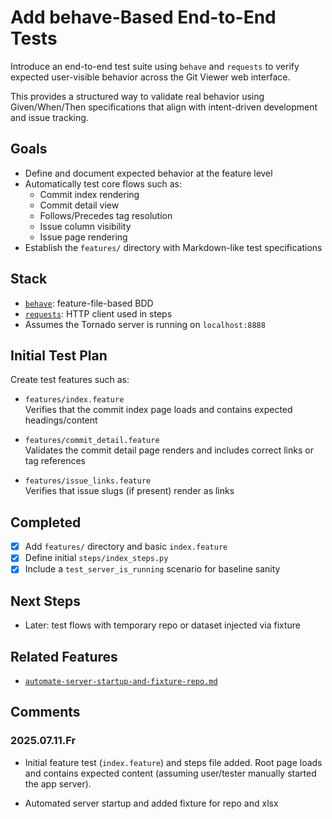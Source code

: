# Add behave-Based End-to-End Tests

Introduce an end-to-end test suite using `behave` and `requests` to verify expected user-visible behavior across the Git Viewer web interface.

This provides a structured way to validate real behavior using Given/When/Then specifications that align with intent-driven development and issue tracking.

## Goals

- Define and document expected behavior at the feature level
- Automatically test core flows such as:
  - Commit index rendering
  - Commit detail view
  - Follows/Precedes tag resolution
  - Issue column visibility
  - Issue page rendering
- Establish the `features/` directory with Markdown-like test specifications

## Stack

- [`behave`](https://github.com/behave/behave): feature-file-based BDD
- [`requests`](https://docs.python-requests.org/): HTTP client used in steps
- Assumes the Tornado server is running on `localhost:8888`

## Initial Test Plan

Create test features such as:

- `features/index.feature`  
  Verifies that the commit index page loads and contains expected headings/content

- `features/commit_detail.feature`  
  Validates the commit detail page renders and includes correct links or tag references

- `features/issue_links.feature`  
  Verifies that issue slugs (if present) render as links

## Completed

- [X] Add `features/` directory and basic `index.feature`
- [X] Define initial `steps/index_steps.py`
- [X] Include a `test_server_is_running` scenario for baseline sanity

## Next Steps

- Later: test flows with temporary repo or dataset injected via fixture

## Related Features

- [`automate-server-startup-and-fixture-repo.md`](../closed/automate-server-startup-and-fixture-repo.md)

## Comments

### 2025.07.11.Fr

- Initial feature test (`index.feature`) and steps file added. Root page loads and contains expected content (assuming user/tester manually started the app server).

- Automated server startup and added fixture for repo and xlsx
